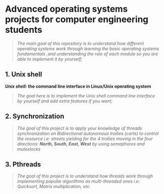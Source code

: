 # Advanced operating systems projects for computer engineering students

> _The main goal of this repository is to understand how different operating systems work through learning the basic operating systems fundamentals ,and understanding the role of each module so you are able to implement it by yourself;_


## 1. Unix shell

**_Unix shell:_ the command line interface in Linux/Unix operating system**
>_The goal here is to implement the Unix shell command line interface by yourself and add extra features if you want;_

## 2. Synchronization
>_The goal of this project is to apply your knowledge of threads synchronization on Bidirectional autonomous trollies (carts) to control the resource i.e: streets yielding for the 4 trollies moving in the four directions: **North, South, East, West** by using semaphores and mutexlocks_

## 3. Pthreads
>_The goal of this project is to understand how threads work through implementing popular algorithms as multi-threaded ones i.e: Quicksort, Matrix multiplication, etc._


